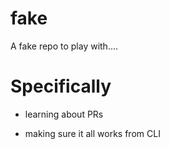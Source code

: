 # fake
 A fake repo to play with....
 
# Specifically

- learning about PRs

- making sure it all works from CLI


